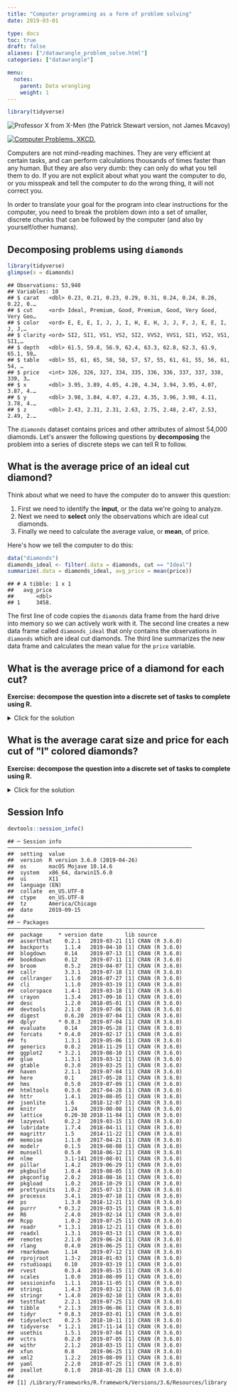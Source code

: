 ```yaml
---
title: "Computer programming as a form of problem solving"
date: 2019-03-01

type: docs
toc: true
draft: false
aliases: ["/datawrangle_problem_solve.html"]
categories: ["datawrangle"]

menu:
  notes:
    parent: Data wrangling
    weight: 1
---
```





```r
library(tidyverse)
```

![Professor X from *X-Men* (the Patrick Stewart version, not James Mcavoy)](/img/xmen_xavier.jpg)

[![*Computer Problems*. XKCD.](/img/xkcd_computer_problems.png)](https://xkcd.com/722/)

Computers are not mind-reading machines. They are very efficient at certain tasks, and can perform calculations thousands of times faster than any human. But they are also very dumb: they can only do what you tell them to do. If you are not explicit about what you want the computer to do, or you misspeak and tell the computer to do the wrong thing, it will not correct you.

In order to translate your goal for the program into clear instructions for the computer, you need to break the problem down into a set of smaller, discrete chunks that can be followed by the computer (and also by yourself/other humans).

## Decomposing problems using `diamonds`


```r
library(tidyverse)
glimpse(x = diamonds)
```

```
## Observations: 53,940
## Variables: 10
## $ carat   <dbl> 0.23, 0.21, 0.23, 0.29, 0.31, 0.24, 0.24, 0.26, 0.22, 0.…
## $ cut     <ord> Ideal, Premium, Good, Premium, Good, Very Good, Very Goo…
## $ color   <ord> E, E, E, I, J, J, I, H, E, H, J, J, F, J, E, E, I, J, J,…
## $ clarity <ord> SI2, SI1, VS1, VS2, SI2, VVS2, VVS1, SI1, VS2, VS1, SI1,…
## $ depth   <dbl> 61.5, 59.8, 56.9, 62.4, 63.3, 62.8, 62.3, 61.9, 65.1, 59…
## $ table   <dbl> 55, 61, 65, 58, 58, 57, 57, 55, 61, 61, 55, 56, 61, 54, …
## $ price   <int> 326, 326, 327, 334, 335, 336, 336, 337, 337, 338, 339, 3…
## $ x       <dbl> 3.95, 3.89, 4.05, 4.20, 4.34, 3.94, 3.95, 4.07, 3.87, 4.…
## $ y       <dbl> 3.98, 3.84, 4.07, 4.23, 4.35, 3.96, 3.98, 4.11, 3.78, 4.…
## $ z       <dbl> 2.43, 2.31, 2.31, 2.63, 2.75, 2.48, 2.47, 2.53, 2.49, 2.…
```

The `diamonds` dataset contains prices and other attributes of almost 54,000 diamonds. Let's answer the following questions by **decomposing** the problem into a series of discrete steps we can tell R to follow.

## What is the average price of an ideal cut diamond?

Think about what we need to have the computer do to answer this question:

1. First we need to identify the **input**, or the data we're going to analyze.
1. Next we need to **select** only the observations which are ideal cut diamonds.
1. Finally we need to calculate the average value, or **mean**, of price.

Here's how we tell the computer to do this:


```r
data("diamonds")
diamonds_ideal <- filter(.data = diamonds, cut == "Ideal")
summarize(.data = diamonds_ideal, avg_price = mean(price))
```

```
## # A tibble: 1 x 1
##   avg_price
##       <dbl>
## 1     3458.
```

The first line of code copies the `diamonds` data frame from the hard drive into memory so we can actively work with it. The second line creates a new data frame called `diamonds_ideal` that only contains the observations in `diamonds` which are ideal cut diamonds. The third line summarizes the new data frame and calculates the mean value for the `price` variable.

## What is the average price of a diamond for each cut?

**Exercise: decompose the question into a discrete set of tasks to complete using R.**

<details> 
  <summary>Click for the solution</summary>
  <p>
  
1. First we need to identify the **input**, or the data we're going to analyze.
1. Next we need to **group** the observations together by their value for `cut`, so we can make separate calculations for each category.
1. Finally we need to calculate the average value, or **mean**, of price for each cut of diamond.

Here's how we tell the computer to do this:


```r
data("diamonds")
diamonds_cut <- group_by(.data = diamonds, cut)
summarize(.data = diamonds_cut, avg_price = mean(price))
```

```
## # A tibble: 5 x 2
##   cut       avg_price
##   <ord>         <dbl>
## 1 Fair          4359.
## 2 Good          3929.
## 3 Very Good     3982.
## 4 Premium       4584.
## 5 Ideal         3458.
```

  </p>
</details>

## What is the average carat size and price for each cut of "I" colored diamonds?

**Exercise: decompose the question into a discrete set of tasks to complete using R.**

<details> 
  <summary>Click for the solution</summary>
  <p>
  
1. Use `diamonds` as the input
1. Filter `diamonds` to only keep observations where the color is rated as "I"
1. Group the filtered `diamonds` data frame by cut
1. Summarize the grouped and filtered `diamonds` data frame by calculating the average carat size and price


```r
data("diamonds")
diamonds_i <- filter(.data = diamonds, color == "I")
diamonds_i_group <- group_by(.data = diamonds_i, cut)
summarize(
  .data = diamonds_i_group,
  carat = mean(carat),
  price = mean(price)
)
```

```
## # A tibble: 5 x 3
##   cut       carat price
##   <ord>     <dbl> <dbl>
## 1 Fair      1.20  4685.
## 2 Good      1.06  5079.
## 3 Very Good 1.05  5256.
## 4 Premium   1.14  5946.
## 5 Ideal     0.913 4452.
```

  </p>
</details>

## Session Info



```r
devtools::session_info()
```

```
## ─ Session info ──────────────────────────────────────────────────────────
##  setting  value                       
##  version  R version 3.6.0 (2019-04-26)
##  os       macOS Mojave 10.14.6        
##  system   x86_64, darwin15.6.0        
##  ui       X11                         
##  language (EN)                        
##  collate  en_US.UTF-8                 
##  ctype    en_US.UTF-8                 
##  tz       America/Chicago             
##  date     2019-09-15                  
## 
## ─ Packages ──────────────────────────────────────────────────────────────
##  package     * version date       lib source        
##  assertthat    0.2.1   2019-03-21 [1] CRAN (R 3.6.0)
##  backports     1.1.4   2019-04-10 [1] CRAN (R 3.6.0)
##  blogdown      0.14    2019-07-13 [1] CRAN (R 3.6.0)
##  bookdown      0.12    2019-07-11 [1] CRAN (R 3.6.0)
##  broom         0.5.2   2019-04-07 [1] CRAN (R 3.6.0)
##  callr         3.3.1   2019-07-18 [1] CRAN (R 3.6.0)
##  cellranger    1.1.0   2016-07-27 [1] CRAN (R 3.6.0)
##  cli           1.1.0   2019-03-19 [1] CRAN (R 3.6.0)
##  colorspace    1.4-1   2019-03-18 [1] CRAN (R 3.6.0)
##  crayon        1.3.4   2017-09-16 [1] CRAN (R 3.6.0)
##  desc          1.2.0   2018-05-01 [1] CRAN (R 3.6.0)
##  devtools      2.1.0   2019-07-06 [1] CRAN (R 3.6.0)
##  digest        0.6.20  2019-07-04 [1] CRAN (R 3.6.0)
##  dplyr       * 0.8.3   2019-07-04 [1] CRAN (R 3.6.0)
##  evaluate      0.14    2019-05-28 [1] CRAN (R 3.6.0)
##  forcats     * 0.4.0   2019-02-17 [1] CRAN (R 3.6.0)
##  fs            1.3.1   2019-05-06 [1] CRAN (R 3.6.0)
##  generics      0.0.2   2018-11-29 [1] CRAN (R 3.6.0)
##  ggplot2     * 3.2.1   2019-08-10 [1] CRAN (R 3.6.0)
##  glue          1.3.1   2019-03-12 [1] CRAN (R 3.6.0)
##  gtable        0.3.0   2019-03-25 [1] CRAN (R 3.6.0)
##  haven         2.1.1   2019-07-04 [1] CRAN (R 3.6.0)
##  here          0.1     2017-05-28 [1] CRAN (R 3.6.0)
##  hms           0.5.0   2019-07-09 [1] CRAN (R 3.6.0)
##  htmltools     0.3.6   2017-04-28 [1] CRAN (R 3.6.0)
##  httr          1.4.1   2019-08-05 [1] CRAN (R 3.6.0)
##  jsonlite      1.6     2018-12-07 [1] CRAN (R 3.6.0)
##  knitr         1.24    2019-08-08 [1] CRAN (R 3.6.0)
##  lattice       0.20-38 2018-11-04 [1] CRAN (R 3.6.0)
##  lazyeval      0.2.2   2019-03-15 [1] CRAN (R 3.6.0)
##  lubridate     1.7.4   2018-04-11 [1] CRAN (R 3.6.0)
##  magrittr      1.5     2014-11-22 [1] CRAN (R 3.6.0)
##  memoise       1.1.0   2017-04-21 [1] CRAN (R 3.6.0)
##  modelr        0.1.5   2019-08-08 [1] CRAN (R 3.6.0)
##  munsell       0.5.0   2018-06-12 [1] CRAN (R 3.6.0)
##  nlme          3.1-141 2019-08-01 [1] CRAN (R 3.6.0)
##  pillar        1.4.2   2019-06-29 [1] CRAN (R 3.6.0)
##  pkgbuild      1.0.4   2019-08-05 [1] CRAN (R 3.6.0)
##  pkgconfig     2.0.2   2018-08-16 [1] CRAN (R 3.6.0)
##  pkgload       1.0.2   2018-10-29 [1] CRAN (R 3.6.0)
##  prettyunits   1.0.2   2015-07-13 [1] CRAN (R 3.6.0)
##  processx      3.4.1   2019-07-18 [1] CRAN (R 3.6.0)
##  ps            1.3.0   2018-12-21 [1] CRAN (R 3.6.0)
##  purrr       * 0.3.2   2019-03-15 [1] CRAN (R 3.6.0)
##  R6            2.4.0   2019-02-14 [1] CRAN (R 3.6.0)
##  Rcpp          1.0.2   2019-07-25 [1] CRAN (R 3.6.0)
##  readr       * 1.3.1   2018-12-21 [1] CRAN (R 3.6.0)
##  readxl        1.3.1   2019-03-13 [1] CRAN (R 3.6.0)
##  remotes       2.1.0   2019-06-24 [1] CRAN (R 3.6.0)
##  rlang         0.4.0   2019-06-25 [1] CRAN (R 3.6.0)
##  rmarkdown     1.14    2019-07-12 [1] CRAN (R 3.6.0)
##  rprojroot     1.3-2   2018-01-03 [1] CRAN (R 3.6.0)
##  rstudioapi    0.10    2019-03-19 [1] CRAN (R 3.6.0)
##  rvest         0.3.4   2019-05-15 [1] CRAN (R 3.6.0)
##  scales        1.0.0   2018-08-09 [1] CRAN (R 3.6.0)
##  sessioninfo   1.1.1   2018-11-05 [1] CRAN (R 3.6.0)
##  stringi       1.4.3   2019-03-12 [1] CRAN (R 3.6.0)
##  stringr     * 1.4.0   2019-02-10 [1] CRAN (R 3.6.0)
##  testthat      2.2.1   2019-07-25 [1] CRAN (R 3.6.0)
##  tibble      * 2.1.3   2019-06-06 [1] CRAN (R 3.6.0)
##  tidyr       * 0.8.3   2019-03-01 [1] CRAN (R 3.6.0)
##  tidyselect    0.2.5   2018-10-11 [1] CRAN (R 3.6.0)
##  tidyverse   * 1.2.1   2017-11-14 [1] CRAN (R 3.6.0)
##  usethis       1.5.1   2019-07-04 [1] CRAN (R 3.6.0)
##  vctrs         0.2.0   2019-07-05 [1] CRAN (R 3.6.0)
##  withr         2.1.2   2018-03-15 [1] CRAN (R 3.6.0)
##  xfun          0.8     2019-06-25 [1] CRAN (R 3.6.0)
##  xml2          1.2.2   2019-08-09 [1] CRAN (R 3.6.0)
##  yaml          2.2.0   2018-07-25 [1] CRAN (R 3.6.0)
##  zeallot       0.1.0   2018-01-28 [1] CRAN (R 3.6.0)
## 
## [1] /Library/Frameworks/R.framework/Versions/3.6/Resources/library
```
